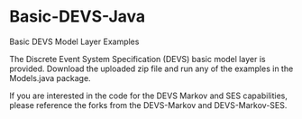 # Basic-DEVS-Java
Basic DEVS Model Layer Examples

The Discrete Event System Specification (DEVS) basic model layer is provided. Download the uploaded zip file and run any of the examples in the Models.java package. 

If you are interested in the code for the DEVS Markov and SES capabilities, please reference the forks from the DEVS-Markov and DEVS-Markov-SES.
